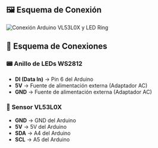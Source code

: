 ## 🖼️ Esquema de Conexión
![Conexión Arduino VL53L0X y LED Ring](![image](https://github.com/user-attachments/assets/ee99bb0d-afe7-45c7-8f97-68d404ab5f92)
)
## 🔌 Esquema de Conexiones

### 📟 **Anillo de LEDs WS2812**
- **DI (Data In)** → Pin 6 del Arduino  
- **5V** → Fuente de alimentación externa (Adaptador AC)  
- **GND** → Fuente de alimentación externa (Adaptador AC)  

### 📡 **Sensor VL53L0X**
- **GND** → GND del Arduino  
- **5V** → 5V del Arduino  
- **SDA** → A4 del Arduino  
- **SCL** → A5 del Arduino 
